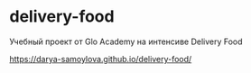 # delivery-food
Учебный проект от Glo Academy на интенсиве Delivery Food

https://darya-samoylova.github.io/delivery-food/

